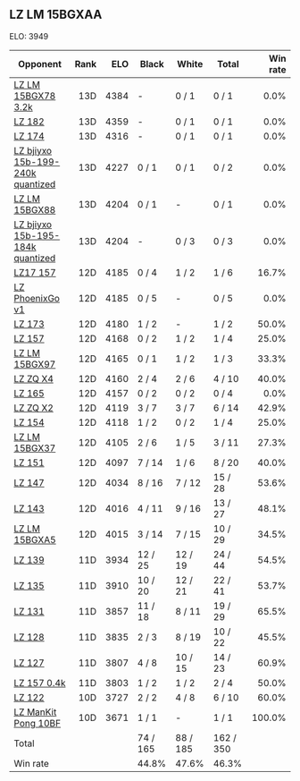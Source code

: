 ## LZ LM 15BGXAA ##

ELO: 3949

Opponent | Rank | ELO | Black | White | Total | Win rate
---------|-----:|----:|-------|-------|-------|-------:
[LZ LM 15BGX78 3.2k](LZ%20LM%2015BGX78%203.2k.md) | 13D | 4384 | - | 0 / 1 | 0 / 1 | 0.0%
[LZ 182](LZ%20182.md) | 13D | 4359 | - | 0 / 1 | 0 / 1 | 0.0%
[LZ 174](LZ%20174.md) | 13D | 4316 | - | 0 / 1 | 0 / 1 | 0.0%
[LZ bjiyxo 15b-199-240k quantized](LZ%20bjiyxo%2015b-199-240k%20quantized.md) | 13D | 4227 | 0 / 1 | 0 / 1 | 0 / 2 | 0.0%
[LZ LM 15BGX88](LZ%20LM%2015BGX88.md) | 13D | 4204 | 0 / 1 | - | 0 / 1 | 0.0%
[LZ bjiyxo 15b-195-184k quantized](LZ%20bjiyxo%2015b-195-184k%20quantized.md) | 13D | 4204 | - | 0 / 3 | 0 / 3 | 0.0%
[LZ17 157](LZ17%20157.md) | 12D | 4185 | 0 / 4 | 1 / 2 | 1 / 6 | 16.7%
[LZ PhoenixGo v1](LZ%20PhoenixGo%20v1.md) | 12D | 4185 | 0 / 5 | - | 0 / 5 | 0.0%
[LZ 173](LZ%20173.md) | 12D | 4180 | 1 / 2 | - | 1 / 2 | 50.0%
[LZ 157](LZ%20157.md) | 12D | 4168 | 0 / 2 | 1 / 2 | 1 / 4 | 25.0%
[LZ LM 15BGX97](LZ%20LM%2015BGX97.md) | 12D | 4165 | 0 / 1 | 1 / 2 | 1 / 3 | 33.3%
[LZ ZQ X4](LZ%20ZQ%20X4.md) | 12D | 4160 | 2 / 4 | 2 / 6 | 4 / 10 | 40.0%
[LZ 165](LZ%20165.md) | 12D | 4157 | 0 / 2 | 0 / 2 | 0 / 4 | 0.0%
[LZ ZQ X2](LZ%20ZQ%20X2.md) | 12D | 4119 | 3 / 7 | 3 / 7 | 6 / 14 | 42.9%
[LZ 154](LZ%20154.md) | 12D | 4118 | 1 / 2 | 0 / 2 | 1 / 4 | 25.0%
[LZ LM 15BGX37](LZ%20LM%2015BGX37.md) | 12D | 4105 | 2 / 6 | 1 / 5 | 3 / 11 | 27.3%
[LZ 151](LZ%20151.md) | 12D | 4097 | 7 / 14 | 1 / 6 | 8 / 20 | 40.0%
[LZ 147](LZ%20147.md) | 12D | 4034 | 8 / 16 | 7 / 12 | 15 / 28 | 53.6%
[LZ 143](LZ%20143.md) | 12D | 4016 | 4 / 11 | 9 / 16 | 13 / 27 | 48.1%
[LZ LM 15BGXA5](LZ%20LM%2015BGXA5.md) | 12D | 4015 | 3 / 14 | 7 / 15 | 10 / 29 | 34.5%
[LZ 139](LZ%20139.md) | 11D | 3934 | 12 / 25 | 12 / 19 | 24 / 44 | 54.5%
[LZ 135](LZ%20135.md) | 11D | 3910 | 10 / 20 | 12 / 21 | 22 / 41 | 53.7%
[LZ 131](LZ%20131.md) | 11D | 3857 | 11 / 18 | 8 / 11 | 19 / 29 | 65.5%
[LZ 128](LZ%20128.md) | 11D | 3835 | 2 / 3 | 8 / 19 | 10 / 22 | 45.5%
[LZ 127](LZ%20127.md) | 11D | 3807 | 4 / 8 | 10 / 15 | 14 / 23 | 60.9%
[LZ 157 0.4k](LZ%20157%200.4k.md) | 11D | 3803 | 1 / 2 | 1 / 2 | 2 / 4 | 50.0%
[LZ 122](LZ%20122.md) | 10D | 3727 | 2 / 2 | 4 / 8 | 6 / 10 | 60.0%
[LZ ManKit Pong 10BF](LZ%20ManKit%20Pong%2010BF.md) | 10D | 3671 | 1 / 1 | - | 1 / 1 | 100.0%
Total | | | 74 / 165 | 88 / 185 | 162 / 350 | 
Win rate| | | 44.8% | 47.6% | 46.3% | 
